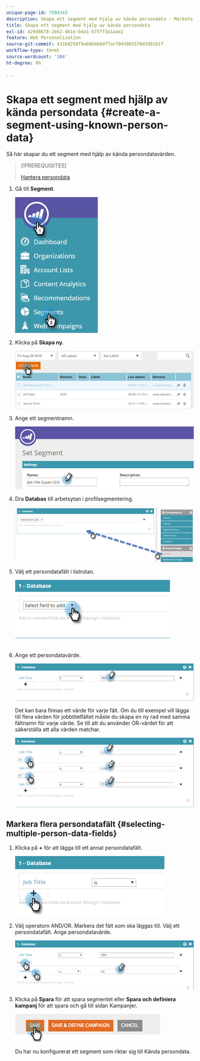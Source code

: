 ```yaml
---
unique-page-id: 7504343
description: Skapa ett segment med hjälp av kända persondata - Marketo Docs - produktdokumentation
title: Skapa ett segment med hjälp av kända persondata
exl-id: 429d8678-2e62-4b1e-bda1-675ff3a1aae2
feature: Web Personalization
source-git-commit: 431bd258f9a68bbb9df7acf043085578d3d91b1f
workflow-type: tm+mt
source-wordcount: '184'
ht-degree: 0%

---
```


# Skapa ett segment med hjälp av kända persondata {#create-a-segment-using-known-person-data}

Så här skapar du ett segment med hjälp av kända persondatavärden.

>[!PREREQUISITES]
>
>[Hantera persondata](/help/marketo/product-docs/web-personalization/using-web-segments/manage-person-data.md)

1. Gå till **Segment**.

   ![](assets/new-dropdown-segments-hand-2.jpg)

1. Klicka på **Skapa ny**.

   ![](assets/image2015-8-28-13-3a19-3a59.png)

1. Ange ett segmentnamn.

   ![](assets/image2015-8-28-13-3a2-3a59.png)

1. Dra **Databas** till arbetsytan i profilsegmentering.

   ![](assets/four-1.png)

1. Välj ett persondatafält i listrutan.

   ![](assets/five-1.png)

1. Ange ett persondatavärde.

   ![](assets/six.png)

   Det kan bara finnas ett värde för varje fält. Om du till exempel vill lägga till flera värden för jobbtitelfältet måste du skapa en ny rad med samma fältnamn för varje värde. Se till att du använder OR-värdet för att säkerställa att alla värden matchar.

   ![](assets/seven-1.png)

## Markera flera persondatafält {#selecting-multiple-person-data-fields}

1. Klicka på **+** för att lägga till ett annat persondatafält.

   ![](assets/eight.png)

1. Välj operatorn AND/OR. Markera det fält som ska läggas till. Välj ett persondatafält. Ange persondatavärde.

   ![](assets/nine.png)

1. Klicka på **Spara** för att spara segmentet eller **Spara och definiera kampanj** för att spara och gå till sidan Kampanjer.

   ![](assets/image2014-11-19-19-3a48-3a20-1.png)

   Du har nu konfigurerat ett segment som riktar sig till Kända persondata.
